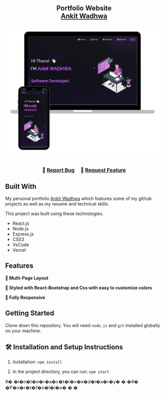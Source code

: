 <h2 align="center">
  Portfolio Website <br/>
  <a href="https://ankitwadhwa1402.github.io/" target="_parent">Ankit Wadhwa</a>
</h2>
<div align="center">
  <img alt="Demo" src="./Images/readme-img1.png" />
</div>

<br/>

<h3 align="center">
    🔹
    <a href="https://github.com/Ankitwadhwa1402/Portfolio/issues">Report Bug</a> &nbsp; &nbsp;
    🔹
    <a href="https://github.com/Ankitwadhwa1402/Portfolio/issues">Request Feature</a>
</h3>

## Built With

My personal portfolio <a href="https://ankitwadhwa1402.github.io/" target="_blank">Ankit Wadhwa</a> which features some of my github projects as well as my resume and technical skills.<br/>

This project was built using these technologies.

- React.js
- Node.js
- Express.js
- CSS3
- VsCode
- Vercel

## Features

**📖 Multi-Page Layout**

**🎨 Styled with React-Bootstrap and Css with easy to customize colors**

**📱 Fully Responsive**

## Getting Started

Clone down this repository. You will need `node.js` and `git` installed globally on your machine.
## 🛠 Installation and Setup Instructions

1. Installation: `npm install`

2. In the project directory, you can run: `npm start`

#� �i�n�t�e�r�a�c�t�i�v�e�d�i�a�r�y�
�
�#� �P�o�r�t�f�o�l�i�o�
�
�
